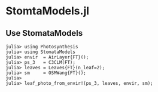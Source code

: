 # StomtaModels.jl

## Use StomataModels
```
julia> using Photosynthesis
julia> using StomataModels
julia> envir  = AirLayer{FT}();
julia> ps_3   = C3CLM(FT);
julia> leaves = Leaves{FT}(n_leaf=2);
julia> sm     = OSMWang{FT}();
julia> 
julia> leaf_photo_from_envir!(ps_3, leaves, envir, sm);
```
